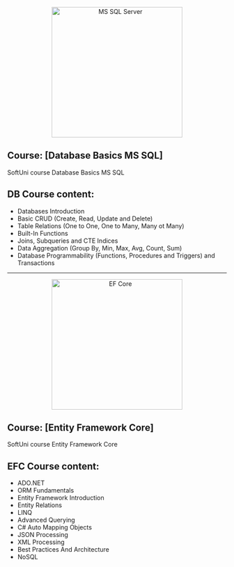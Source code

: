 <p align="center">
	<a href="https://www.microsoft.com/en-us/sql-server/sql-server-downloads"><img src="https://greenwireit.com/wp-content/uploads/2013/05/sql-server-express1.png" alt="MS SQL Server" width="300" align="center"></a>
<p>

## Course: [Database Basics MS SQL]
SoftUni course Database Basics MS SQL

## DB Course content:
- Databases Introduction
- Basic CRUD (Create, Read, Update and Delete)
- Table Relations (One to One, One to Many, Many ot Many)
- Built-In Functions
- Joins, Subqueries and CTE Indices 
- Data Aggregation (Group By, Min, Max, Avg, Count, Sum)
- Database Programmability (Functions, Procedures and Triggers) and Transactions

<hr size="11" color="grey">	
	
<p align="center">
	<img src="https://www.fixedbuffer.com/wp-content/uploads/2018/09/EFCore.png" alt="EF Core" width="300" align="center"></a>
<p>	
	
## Course: [Entity Framework Core]
SoftUni course Entity Framework Core

## EFC Course content:
- ADO.NET
- ORM Fundamentals
- Entity Framework Introduction
- Entity Relations
- LINQ
- Advanced Querying
- C# Auto Mapping Objects
- JSON Processing
- XML Processing
- Best Practices And Architecture
- NoSQL
